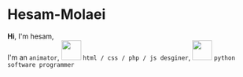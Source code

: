 # Hesam-Molaei
**Hi**, I'm hesam,  
I'm an `animator`,  <img src="https://cdn.jsdelivr.net/gh/devicons/devicon/icons/html5/html5-original.svg" width="40" height="40"/>
`html / css / php / js desginer`,  <img src="https://cdn.jsdelivr.net/gh/devicons/devicon/icons/python/python-original.svg" width="40" height="40"/>
`python software programmer`
